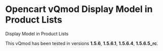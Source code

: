 # Opencart vQmod Display Model in Product Lists
Display Model in Product Lists

This vQmod has been tested in versions **1.5.6**, **1.5.6.1**, **1.5.6.4**, **1.5.6.5_rc**.
